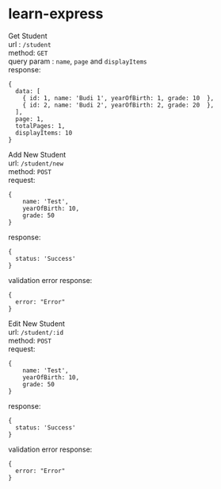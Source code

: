 # learn-express
  
Get Student  
url : `/student`  
method: `GET`  
query param : `name`, `page` and `displayItems`   
response: 
```
{
  data: [
    { id: 1, name: 'Budi 1', yearOfBirth: 1, grade: 10  },
    { id: 2, name: 'Budi 2', yearOfBirth: 2, grade: 20  },
  ],
  page: 1,
  totalPages: 1,
  displayItems: 10
}
```
  
Add New Student  
url: `/student/new`  
method: `POST`  
request: 
```
{
    name: 'Test',
    yearOfBirth: 10,
    grade: 50
}
```
response: 
```
{
  status: 'Success'
}
```
validation error response: 
```
{
  error: "Error"
}
```
  
Edit New Student  
url: `/student/:id`  
method: `POST`  
request: 
```
{
    name: 'Test',
    yearOfBirth: 10,
    grade: 50
}
```
response: 
```
{
  status: 'Success'
}
```
validation error response: 
```
{
  error: "Error"
}
```

